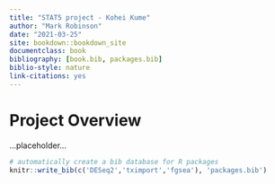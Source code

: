 ```yaml
--- 
title: "STAT5 project - Kohei Kume"
author: "Mark Robinson"
date: "2021-03-25"
site: bookdown::bookdown_site
documentclass: book
bibliography: [book.bib, packages.bib]
biblio-style: nature
link-citations: yes
---
```


# Project Overview

...placeholder...


```r
# automatically create a bib database for R packages
knitr::write_bib(c('DESeq2','tximport','fgsea'), 'packages.bib')
```
